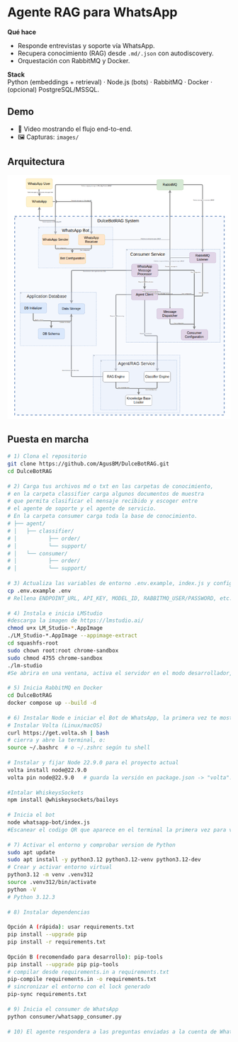# Agente RAG para WhatsApp

**Qué hace**  
- Responde entrevistas y soporte vía WhatsApp.  
- Recupera conocimiento (RAG) desde `.md/.json` con autodiscovery.  
- Orquestación con RabbitMQ y Docker.

**Stack**  
Python (embeddings + retrieval) · Node.js (bots) · RabbitMQ · Docker · (opcional) PostgreSQL/MSSQL.

## Demo
- 🎥 Video mostrando el flujo end-to-end.
- 🖼️ Capturas: `images/`

## Arquitectura
![Diagrama](images/arquitectura.png)

## Puesta en marcha
```bash
# 1) Clona el repositorio
git clone https://github.com/AgusBM/DulceBotRAG.git
cd DulceBotRAG

# 2) Carga tus archivos md o txt en las carpetas de conocimiento,
# en la carpeta classifier carga algunos documentos de muestra
# que permita clasificar el mensaje recibido y escoger entre
# el agente de soporte y el agente de servicio.
# En la carpeta consumer carga toda la base de conocimiento.
# ├── agent/            
# │   ├── classifier/
# │          ├── order/
# │          └── support/
# │   └── consumer/
# │          ├── order/
# │          └── support/

# 3) Actualiza las variables de entorno .env.example, index.js y config.py
cp .env.example .env
# Rellena ENDPOINT_URL, API_KEY, MODEL_ID, RABBITMQ_USER/PASSWORD, etc.

# 4) Instala e inicia LMStudio
#descarga la imagen de https://lmstudio.ai/
chmod u+x LM_Studio-*.AppImage
./LM_Studio-*.AppImage --appimage-extract
cd squashfs-root
sudo chown root:root chrome-sandbox
sudo chmod 4755 chrome-sandbox
./lm-studio
#Se abrira en una ventana, activa el servidor en el modo desarrollador, estara disponible en http://127.0.0.1:1234

# 5) Inicia RabbitMQ en Docker
cd DulceBotRAG
docker compose up --build -d

# 6) Instalar Node e iniciar el Bot de WhatsApp, la primera vez te mostrara un QR para enlazar con tu dispositivo
# Instalar Volta (Linux/macOS)
curl https://get.volta.sh | bash
# cierra y abre la terminal, o:
source ~/.bashrc  # o ~/.zshrc según tu shell

# Instalar y fijar Node 22.9.0 para el proyecto actual
volta install node@22.9.0
volta pin node@22.9.0   # guarda la versión en package.json -> "volta": { "node": "22.9.0" }

#Intalar WhiskeysSockets
npm install @whiskeysockets/baileys

# Inicia el bot
node whatsapp-bot/index.js
#Escanear el codigo QR que aparece en el terminal la primera vez para vincular desde la sesion de WhatsApp

# 7) Activar el entorno y comprobar version de Python
sudo apt update
sudo apt install -y python3.12 python3.12-venv python3.12-dev
# Crear y activar entorno virtual
python3.12 -m venv .venv312
source .venv312/bin/activate
python -V
# Python 3.12.3

# 8) Instalar dependencias

Opción A (rápida): usar requirements.txt
pip install --upgrade pip
pip install -r requirements.txt

Opción B (recomendado para desarrollo): pip-tools
pip install --upgrade pip pip-tools
# compilar desde requirements.in a requirements.txt
pip-compile requirements.in -o requirements.txt
# sincronizar el entorno con el lock generado
pip-sync requirements.txt

# 9) Inicia el consumer de WhatsApp
python consumer/whatsapp_consumer.py

# 10) El agente respondera a las preguntas enviadas a la cuenta de WhatsApp vinculada, buen servicio!!
